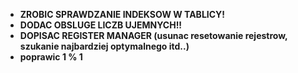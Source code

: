 - **ZROBIC SPRAWDZANIE INDEKSOW W TABLICY!**
- **DODAC OBSLUGE LICZB UJEMNYCH!!**
- **DOPISAC REGISTER MANAGER (usunac resetowanie rejestrow, szukanie najbardziej optymalnego itd..)**
- **poprawic 1 % 1**